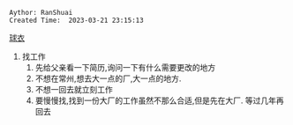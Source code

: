 ```
Aythor: RanShuai
Created Time:  2023-03-21 23:15:13
```
[球衣](https://www.icons.com/teams/premier-league/manchester-united.html?p=2)

1. 找工作
	1. 先给父亲看一下简历,询问一下有什么需要更改的地方
	2. 不想在常州,想去大一点的厂,大一点的地方.
	3. 不想一回去就立刻工作
	4. 要慢慢找,找到一份大厂的工作虽然不那么合适,但是先在大厂. 等过几年再回去